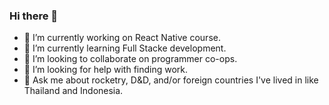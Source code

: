 ### Hi there 👋
- 🔭 I’m currently working on React Native course.
- 🌱 I’m currently learning Full Stacke development.
- 👯 I’m looking to collaborate on programmer co-ops.
- 🤔 I’m looking for help with finding work.
- 💬 Ask me about rocketry, D&D, and/or foreign countries I've lived in like Thailand and Indonesia.


<!--
**Whytehorse2022/Whytehorse2022** is a ✨ _special_ ✨ repository because its `README.md` (this file) appears on your GitHub profile.

Here are some ideas to get you started:

- 🔭 I’m currently working on ...
- 🌱 I’m currently learning ...
- 👯 I’m looking to collaborate on ...
- 🤔 I’m looking for help with ...
- 💬 Ask me about ...
- 📫 How to reach me: ...
- 😄 Pronouns: ...
- ⚡ Fun fact: ...
-->
